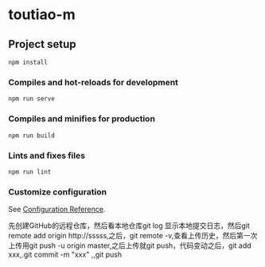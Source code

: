 # toutiao-m

## Project setup
```
npm install
```

### Compiles and hot-reloads for development
```
npm run serve
```

### Compiles and minifies for production
```
npm run build
```

### Lints and fixes files
```
npm run lint
```

### Customize configuration
See [Configuration Reference](https://cli.vuejs.org/config/).



先创建GitHub的远程仓库，然后看本地仓库git log 显示本地提交日志，然后git remote add origin http://sssss,之后，git remote -v,查看上传历史，然后第一次上传用git push -u origin master,之后上传就git push，代码变动之后，git add xxx,.git commit -m "xxx" ,,git push